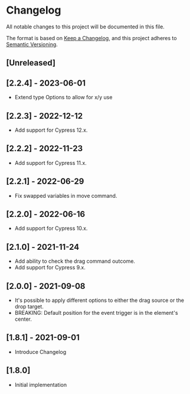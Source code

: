 # Changelog
All notable changes to this project will be documented in this file.

The format is based on [Keep a Changelog](https://keepachangelog.com/en/1.0.0/),
and this project adheres to [Semantic Versioning](https://semver.org/spec/v2.0.0.html).

## [Unreleased]

## [2.2.4] - 2023-06-01

- Extend type Options to allow for x/y use

## [2.2.3] - 2022-12-12

- Add support for Cypress 12.x.

## [2.2.2] - 2022-11-23

- Add support for Cypress 11.x.

## [2.2.1] - 2022-06-29

- Fix swapped variables in move command.

## [2.2.0] - 2022-06-16

- Add support for Cypress 10.x.

## [2.1.0] - 2021-11-24

- Add ability to check the drag command outcome.
- Add support for Cypress 9.x.

## [2.0.0] - 2021-09-08

- It's possible to apply different options to either the drag source or the drop target.
- BREAKING: Default position for the event trigger is in the element's center.

## [1.8.1] - 2021-09-01

- Introduce Changelog

## [1.8.0]

- Initial implementation
